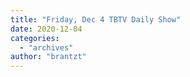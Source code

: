 ```yaml
---
title: "Friday, Dec 4 TBTV Daily Show"
date: 2020-12-04
categories: 
  - "archives"
author: "brantzt"
---
```



